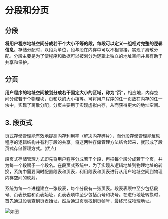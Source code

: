 # 分段和分页

## 分段

**将用户程序地址空间分成若干个大小不等的段，每段可以定义一组相对完整的逻辑信息**。存储分配时，以段为单位，段与段在内存中可以不相邻接，实现了离散分配。分段主要是为了使程序和数据可以被划分为逻辑上独立的地址空间并且有助于共享和保护。

## 分页

**用户程序的地址空间被划分成若干固定大小的区域，称为“页”**，相应地，内存空间分成若干个物理块，页和块的大小相等。可将用户程序的任一页放在内存的任一块中，实现了离散分配。分页主要用于实现虚拟内存，从而获得更大的地址空间。

## 3. 段页式

页式存储管理能有效地提高内存利用率（解决内存碎片），而分段存储管理能反映程序的逻辑结构并有利于段的共享。将这两种存储管理方法结合起来，就形成了段页式存储管理方式。(优点)

段页式存储管理方式即先将用户程序分成若干个段，再把每个段分成若干个页，并为每一个段赋予一个段名。在段页式系统中，为了实现从逻辑地址到物理地址的转换，系统中需要同时配置段表和页表，利用段表和页表进行从用户地址空间到物理内存空间的映射。

系统为每一个进程建立一张段表，每个分段有一张页表。段表表项中至少包括段号、页表长度和页表始址，页表表项中至少包括页号和块号。在进行地址转换时，首先通过段表查到页表始址，然后通过页表找到页帧号，最终形成物理地址。

![如图](https://uploadfiles.nowcoder.com/images/20220226/4107856_1645862803880/6C835179DEB92D91D06C466A5AD6CCD2)
